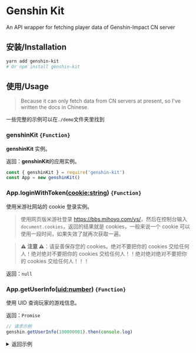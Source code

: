 # Genshin Kit

An API wrapper for fetching player data of Genshin-Impact CN server

## 安装/Installation

```bash
yarn add genshin-kit
# Or npm install genshin-kit
```

## 使用/Usage

> Because it can only fetch data from CN servers at present, so I've written the docs in Chinese.

一些完整的示例可以在`./demo`文件夹里找到

### genshinKit `{Function}`

**genshinKit** 实例。

返回：**genshinKit**的应用实例。

```js
const { genshinKit } = require('genshin-kit')
const App = new genshinKit()
```

### App.loginWithToken(<cookie:string>) `{Function}`

使用米游社网站的 cookie 登录实例。

> 使用网页版米游社登录 <https://bbs.mihoyo.com/ys/>，然后在控制台输入 `document.cookies`，返回的结果就是 cookies，一般来说一个 cookie 可以使用一段时间，如果失效了就再次获取一遍。

> **⚠️ 注意 ⚠️**：请妥善保存您的 cookies。绝对不要把你的 cookies 交给任何人！绝对绝对不要把你的 cookies 交给任何人！！绝对绝对绝对不要把你的 cookies 交给任何人！！！

返回：`null`

### App.getUserInfo(<uid:number>) `{Function}`

使用 UID 查询玩家的游戏信息。

返回：`Promise`

```js
// 请求示例
genshin.getUserInfo(100000001).then(console.log)
```

<details>
<summary>返回示例</summary>

```js
// Return data
{
  retcode: 0,
  message: 'OK',
  data: {
    role: null,
    // 玩家拥有的角色
    avatars: [
      {
        "id": 10000007,
        "image": "https://upload-bbs.mihoyo.com/game_record/genshin/character_icon/UI_AvatarIcon_PlayerGirl.png",
        "name": "旅行者",
        "element": "Geo",
        "fetter": 0,
        "level": 1,
        "rarity": 5
      },
      // ...
    ],
    stats: {
      active_day_number: 0, // 活跃天数
      achievement_number: 0, // 成就达成数
      win_rate: 0, // ?
      anemoculus_number: 0, // 风神瞳
      geoculus_number: 0, // 岩神瞳
      avatar_number: 0, // 获得角色数
      way_point_number: 0, // 解锁传送点
      domain_number: 0, // 解锁秘境
      spiral_abyss: '1-1', // 深境螺旋
      precious_chest_number: 0, // 珍贵宝箱
      luxurious_chest_number: 0, // 华丽宝箱
      exquisite_chest_number: 0, // 精致宝箱
      common_chest_number: 0 // 普通宝箱
    },
    // 城市声望
    city_explorations: [
      {
        "id": 1,
        "level": 8, // 声望等级
        "exploration_percentage": 1000, // 探索度
        "icon": "https://upload-bbs.mihoyo.com/game_record/genshin/city_icon/UI_ChapterIcon_Mengde.png",
        "name": "蒙德"
      },
      {
        "id": 2,
        "level": 8,
        "exploration_percentage": 1000,
        "icon": "https://upload-bbs.mihoyo.com/game_record/genshin/city_icon/UI_ChapterIcon_Liyue.png",
        "name": "璃月"
      }
    ],
    // 世界探索
    world_explorations: [
      {
        "level": 1, // 声望等级
        "exploration_percentage": 1000, // 探索度
        "icon": "https://upload-bbs.mihoyo.com/game_record/genshin/city_icon/UI_ChapterIcon_Dragonspine.png",
        "name": "龙脊雪山",
        "type": "Offering"
      },
      {
        "level": 1,
        "exploration_percentage": 1000,
        "icon": "https://upload-bbs.mihoyo.com/game_record/genshin/city_icon/UI_ChapterIcon_Mengde.png",
        "name": "蒙德",
        "type": "Reputation"
      },
      {
        "level": 1,
        "exploration_percentage": 1000,
        "icon": "https://upload-bbs.mihoyo.com/game_record/genshin/city_icon/UI_ChapterIcon_Liyue.png",
        "name": "璃月",
        "type": "Reputation"
      }
    ]
  }
}
```

</details>
